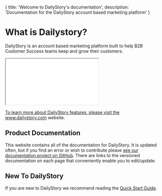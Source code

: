 {
	title: 'Welcome to DailyStory\'s documentation',
	description: 'Documentation for the DailyStory account based marketing platform'
}
# What is Dailystory?
DailyStory is an account based marketing platform built to help B2B Customer Success teams keep and grow their customers.
<div class="embed-responsive embed-responsive-16by9"><iframe class="embed-responsive-item" src="//www.youtube.com/embed/zM4h_KHVD1I" width="300" height="150" allowfullscreen="allowfullscreen"></iframe></div>

<a href="https://www.dailystory.com">To learn more about DailyStory features, please visit the www.dailystory.com website.</a>

## Product Documentation
This website contains all of the documentation for DailyStory. It is updated often, but if you find an error or wish to contribute please <a target="_blank" href="https://github.com/dailystory/docs">see our documentation project on GitHub</a>. There are links to the versioned documentation on each page that conveniently enable you to edit/update.

## New To DailyStory
If you are new to DailyStory we recommend reading the [Quick Start Guide](/quickstart).

